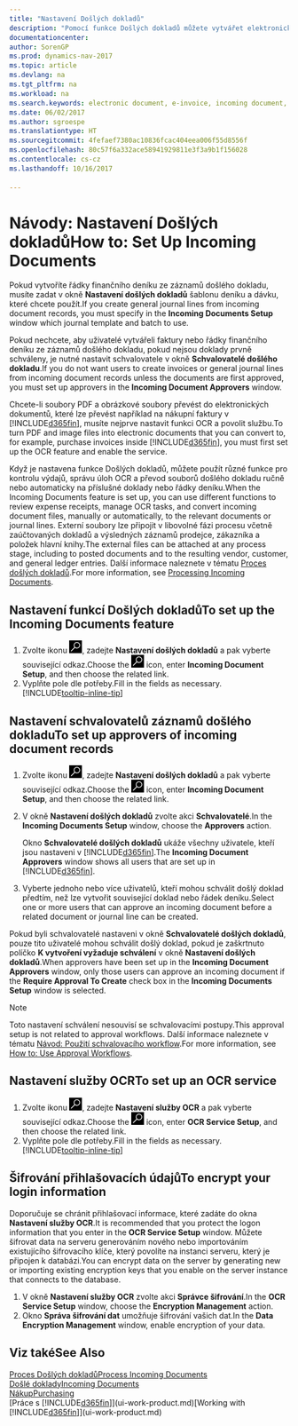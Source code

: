 ```yaml
---
title: "Nastavení Došlých dokladů"
description: "Pomocí funkce Došlých dokladů můžete vytvářet elektronické doklady, spravovat úlohy OCR, importovat faktury a převádět obrazové soubory."
documentationcenter: 
author: SorenGP
ms.prod: dynamics-nav-2017
ms.topic: article
ms.devlang: na
ms.tgt_pltfrm: na
ms.workload: na
ms.search.keywords: electronic document, e-invoice, incoming document, OCR, ecommerce, document exchange, import invoice
ms.date: 06/02/2017
ms.author: sgroespe
ms.translationtype: HT
ms.sourcegitcommit: 4fefaef7380ac10836fcac404eea006f55d8556f
ms.openlocfilehash: 80c57f6a332ace58941929811e3f3a9b1f156028
ms.contentlocale: cs-cz
ms.lasthandoff: 10/16/2017

---
```

# <a name="how-to-set-up-incoming-documents"></a><span data-ttu-id="1637d-103">Návody: Nastavení Došlých dokladů</span><span class="sxs-lookup"><span data-stu-id="1637d-103">How to: Set Up Incoming Documents</span></span>
<span data-ttu-id="1637d-104">Pokud vytvoříte řádky finančního deníku ze záznamů došlého dokladu, musíte zadat v okně **Nastavení došlých dokladů** šablonu deníku a dávku, které chcete použít.</span><span class="sxs-lookup"><span data-stu-id="1637d-104">If you create general journal lines from incoming document records, you must specify in the **Incoming Documents Setup** window which journal template and batch to use.</span></span>

<span data-ttu-id="1637d-105">Pokud nechcete, aby uživatelé vytvářeli faktury nebo řádky finančního deníku ze záznamů došlého dokladu, pokud nejsou doklady prvně schváleny, je nutné nastavit schvalovatele v okně **Schvalovatelé došlého dokladu**.</span><span class="sxs-lookup"><span data-stu-id="1637d-105">If you do not want users to create invoices or general journal lines from incoming document records unless the documents are first approved, you must set up approvers in the **Incoming Document Approvers** window.</span></span>

<span data-ttu-id="1637d-106">Chcete-li soubory PDF a obrázkové soubory převést do elektronických dokumentů, které lze převést například na nákupní faktury v [!INCLUDE[d365fin](includes/d365fin_md.md)], musíte nejprve nastavit funkci OCR a povolit službu.</span><span class="sxs-lookup"><span data-stu-id="1637d-106">To turn PDF and image files into electronic documents that you can convert to, for example, purchase invoices inside [!INCLUDE[d365fin](includes/d365fin_md.md)], you must first set up the OCR feature and enable the service.</span></span>

<span data-ttu-id="1637d-107">Když je nastavena funkce Došlých dokladů, můžete použít různé funkce pro kontrolu výdajů, správu úloh OCR a převod souborů došlého dokladu ručně nebo automaticky na příslušné doklady nebo řádky deníku.</span><span class="sxs-lookup"><span data-stu-id="1637d-107">When the Incoming Documents feature is set up, you can use different functions to review expense receipts, manage OCR tasks, and convert incoming document files, manually or automatically, to the relevant documents or journal lines.</span></span> <span data-ttu-id="1637d-108">Externí soubory lze připojit v libovolné fázi procesu včetně zaúčtovaných dokladů a výsledných záznamů prodejce, zákazníka a položek hlavní knihy.</span><span class="sxs-lookup"><span data-stu-id="1637d-108">The external files can be attached at any process stage, including to posted documents and to the resulting vendor, customer, and general ledger entries.</span></span> <span data-ttu-id="1637d-109">Další informace naleznete v tématu [Proces došlých dokladů](across-process-income-documents.md).</span><span class="sxs-lookup"><span data-stu-id="1637d-109">For more information, see [Processing Incoming Documents](across-process-income-documents.md).</span></span>

## <a name="to-set-up-the-incoming-documents-feature"></a><span data-ttu-id="1637d-110">Nastavení funkcí Došlých dokladů</span><span class="sxs-lookup"><span data-stu-id="1637d-110">To set up the Incoming Documents feature</span></span>
1. <span data-ttu-id="1637d-111">Zvolte ikonu ![Vyhledat stránku nebo sestavu](media/ui-search/search_small.png "Ikona Vyhledat stránku nebo sestavu"), zadejte **Nastavení došlých dokladů** a pak vyberte související odkaz.</span><span class="sxs-lookup"><span data-stu-id="1637d-111">Choose the ![Search for Page or Report](media/ui-search/search_small.png "Search for Page or Report icon") icon, enter **Incoming Document Setup**, and then choose the related link.</span></span>
2. <span data-ttu-id="1637d-112">Vyplňte pole dle potřeby.</span><span class="sxs-lookup"><span data-stu-id="1637d-112">Fill in the fields as necessary.</span></span> [!INCLUDE[tooltip-inline-tip](includes/tooltip-inline-tip_md.md)]

## <a name="to-set-up-approvers-of-incoming-document-records"></a><span data-ttu-id="1637d-113">Nastavení schvalovatelů záznamů došlého dokladu</span><span class="sxs-lookup"><span data-stu-id="1637d-113">To set up approvers of incoming document records</span></span>
1. <span data-ttu-id="1637d-114">Zvolte ikonu ![Vyhledat stránku nebo sestavu](media/ui-search/search_small.png "Ikona Vyhledat stránku nebo sestavu"), zadejte **Nastavení došlých dokladů** a pak vyberte související odkaz.</span><span class="sxs-lookup"><span data-stu-id="1637d-114">Choose the ![Search for Page or Report](media/ui-search/search_small.png "Search for Page or Report icon") icon, enter **Incoming Document Setup**, and then choose the related link.</span></span>  
2. <span data-ttu-id="1637d-115">V okně **Nastavení došlých dokladů** zvolte akci **Schvalovatelé**.</span><span class="sxs-lookup"><span data-stu-id="1637d-115">In the **Incoming Documents Setup** window, choose the **Approvers** action.</span></span>

    <span data-ttu-id="1637d-116">Okno **Schvalovatelé došlých dokladů** ukáže všechny uživatele, kteří jsou nastaveni v [!INCLUDE[d365fin](includes/d365fin_md.md)].</span><span class="sxs-lookup"><span data-stu-id="1637d-116">The **Incoming Document Approvers** window shows all users that are set up in [!INCLUDE[d365fin](includes/d365fin_md.md)].</span></span>  
3. <span data-ttu-id="1637d-117">Vyberte jednoho nebo více uživatelů, kteří mohou schválit došlý doklad předtím, než lze vytvořit související doklad nebo řádek deníku.</span><span class="sxs-lookup"><span data-stu-id="1637d-117">Select one or more users that can approve an incoming document before a related document or journal line can be created.</span></span>

<span data-ttu-id="1637d-118">Pokud byli schvalovatelé nastaveni v okně **Schvalovatelé došlých dokladů**, pouze tito uživatelé mohou schválit došlý doklad, pokud je zaškrtnuto políčko **K vytvoření vyžaduje schválení** v okně **Nastavení došlých dokladů**.</span><span class="sxs-lookup"><span data-stu-id="1637d-118">When approvers have been set up in the **Incoming Document Approvers** window, only those users can approve an incoming document if the **Require Approval To Create** check box in the **Incoming Documents Setup** window is selected.</span></span>

> [!NOTE]  
>   <span data-ttu-id="1637d-119">Toto nastavení schválení nesouvisí se schvalovacími postupy.</span><span class="sxs-lookup"><span data-stu-id="1637d-119">This approval setup is not related to approval workflows.</span></span> <span data-ttu-id="1637d-120">Další informace naleznete v tématu [Návod: Použití schvalovacího workflow](across-how-use-approval-workflows.md).</span><span class="sxs-lookup"><span data-stu-id="1637d-120">For more information, see [How to: Use Approval Workflows](across-how-use-approval-workflows.md).</span></span>

## <a name="to-set-up-an-ocr-service"></a><span data-ttu-id="1637d-121">Nastavení služby OCR</span><span class="sxs-lookup"><span data-stu-id="1637d-121">To set up an OCR service</span></span>
1. <span data-ttu-id="1637d-122">Zvolte ikonu ![Vyhledat stránku nebo sestavu](media/ui-search/search_small.png "Ikona Vyhledat stránku nebo sestavu"), zadejte **Nastavení služby OCR** a pak vyberte související odkaz.</span><span class="sxs-lookup"><span data-stu-id="1637d-122">Choose the ![Search for Page or Report](media/ui-search/search_small.png "Search for Page or Report icon") icon, enter **OCR Service Setup**, and then choose the related link.</span></span>
2. <span data-ttu-id="1637d-123">Vyplňte pole dle potřeby.</span><span class="sxs-lookup"><span data-stu-id="1637d-123">Fill in the fields as necessary.</span></span> [!INCLUDE[tooltip-inline-tip](includes/tooltip-inline-tip_md.md)]

## <a name="to-encrypt-your-login-information"></a><span data-ttu-id="1637d-124">Šifrování přihlašovacích údajů</span><span class="sxs-lookup"><span data-stu-id="1637d-124">To encrypt your login information</span></span>
<span data-ttu-id="1637d-125">Doporučuje se chránit přihlašovací informace, které zadáte do okna **Nastavení služby OCR**.</span><span class="sxs-lookup"><span data-stu-id="1637d-125">It is recommended that you protect the logon information that you enter in the **OCR Service Setup** window.</span></span> <span data-ttu-id="1637d-126">Můžete šifrovat data na serveru generováním nového nebo importováním existujícího šifrovacího klíče, který povolíte na instanci serveru, který je připojen k databázi.</span><span class="sxs-lookup"><span data-stu-id="1637d-126">You can encrypt data on the server by generating new or importing existing encryption keys that you enable on the server instance that connects to the database.</span></span>

1. <span data-ttu-id="1637d-127">V okně **Nastavení služby OCR** zvolte akci **Správce šifrování**.</span><span class="sxs-lookup"><span data-stu-id="1637d-127">In the **OCR Service Setup** window, choose the **Encryption Management** action.</span></span>
2. <span data-ttu-id="1637d-128">Okno **Správa šifrování dat** umožňuje šifrování vašich dat.</span><span class="sxs-lookup"><span data-stu-id="1637d-128">In the **Data Encryption Management** window, enable encryption of your data.</span></span>

## <a name="see-also"></a><span data-ttu-id="1637d-129">Viz také</span><span class="sxs-lookup"><span data-stu-id="1637d-129">See Also</span></span>
[<span data-ttu-id="1637d-130">Proces Došlých dokladů</span><span class="sxs-lookup"><span data-stu-id="1637d-130">Process Incoming Documents</span></span>](across-process-income-documents.md)  
[<span data-ttu-id="1637d-131">Došlé doklady</span><span class="sxs-lookup"><span data-stu-id="1637d-131">Incoming Documents</span></span>](across-income-documents.md)  
[<span data-ttu-id="1637d-132">Nákup</span><span class="sxs-lookup"><span data-stu-id="1637d-132">Purchasing</span></span>](purchasing-manage-purchasing.md)  
<span data-ttu-id="1637d-133">[Práce s [!INCLUDE[d365fin](includes/d365fin_md.md)]](ui-work-product.md)</span><span class="sxs-lookup"><span data-stu-id="1637d-133">[Working with [!INCLUDE[d365fin](includes/d365fin_md.md)]](ui-work-product.md)</span></span>

